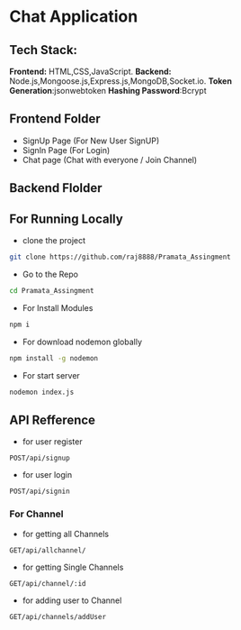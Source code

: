 # Chat Application

## Tech Stack:

**Frontend:** HTML,CSS,JavaScript.
**Backend:** Node.js,Mongoose.js,Express.js,MongoDB,Socket.io.
**Token Generation**:jsonwebtoken
**Hashing Password**:Bcrypt

## Frontend Folder

- SignUp Page (For New User SignUP)
- SignIn Page (For Login)
- Chat page (Chat with everyone / Join Channel)

## Backend Flolder

## For Running Locally

- clone the project
```bash
git clone https://github.com/raj8888/Pramata_Assingment
```

- Go to the Repo
```bash
cd Pramata_Assingment
```
- For Install Modules
```bash
npm i
```

- For download nodemon globally
```bash
npm install -g nodemon
```

- For start server
```bash
nodemon index.js
```

## API Refference

- for user register
```http
POST/api/signup
```

- for user login
```http
POST/api/signin
```

### For Channel

- for getting all Channels
```http
GET/api/allchannel/
```

- for getting Single Channels
```http
GET/api/channel/:id
```

- for adding user to Channel
```http
GET/api/channels/addUser
```

